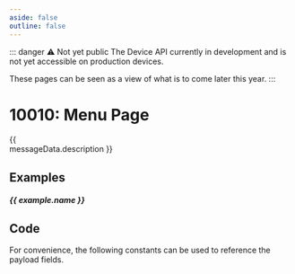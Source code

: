 ```yaml
---
aside: false
outline: false
---
```


<script setup>
import Message from '../../../components/Protocol/Message.vue';
import ProtocolMessageConstants from '../../../components/ProtocolMessageConstants.vue'
import PayloadTable from '../../../components/PayloadTable.vue'
import { data as protocolData } from '../../../yaml-data.data.ts'
import { computed } from 'vue'

const messageId = 10010
const messageData = computed(() => protocolData?.messages?.[messageId])
const examples = computed(() => messageData.value?.examples || [])
</script>

::: danger ⚠️ Not yet public
The Device API currently in development and is not yet accessible on production devices.

These pages can be seen as a view of what is to come later this year.
:::

# 10010: Menu Page

<span v-if="messageData?.description" style="white-space: pre-line;">{{ messageData.description }}</span>

<PayloadTable :messageId="messageId" headerText="Payload" :yaml-data="protocolData"/>

## Examples

<div v-for="(example, index) in examples" :key="index">

##### {{ example.name }}

<Message :byteString="example.bytes" :yaml-data="protocolData" :defaultCollapsed="false"/>

</div>

## Code

For convenience, the following constants can be used to reference the payload fields.

<ProtocolMessageConstants :messageId="messageId" :yaml-data="protocolData"/>
